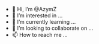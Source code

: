 - 👋 Hi, I’m @AzymZ
- 👀 I’m interested in ...
- 🌱 I’m currently learning ...
- 💞️ I’m looking to collaborate on ...
- 📫 How to reach me ...

<!---
AzymZ/AzymZ is a ✨ special ✨ repository because its `README.md` (this file) appears on your GitHub profile.
You can click the Preview link to take a look at your changes.
--->
